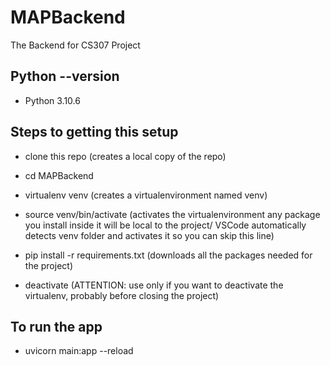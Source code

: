 # MAPBackend
The Backend for CS307 Project

## Python --version
* Python 3.10.6

## Steps to getting this setup
* clone this repo (creates a local copy of the repo)
* cd MAPBackend 
* virtualenv venv (creates a virtualenvironment named venv)
* source venv/bin/activate (activates the virtualenvironment any package you install inside it will be local to the project/ VSCode automatically detects venv folder and activates it so you can skip this line)
* pip install -r requirements.txt (downloads all the packages needed for the project)

* deactivate (ATTENTION: use only if you want to deactivate the virtualenv, probably before closing the project)

## To run the app
* uvicorn main:app --reload



